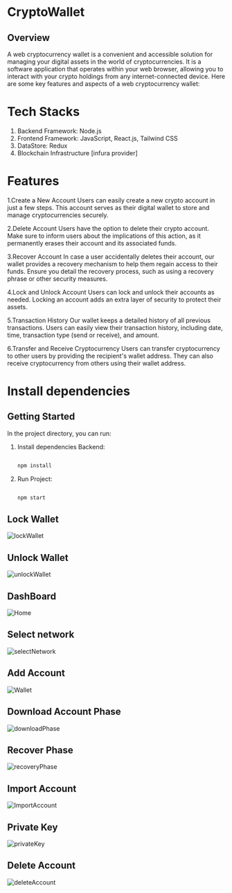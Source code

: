 # CryptoWallet

## Overview

A web cryptocurrency wallet is a convenient and accessible solution for managing your digital assets in the world of cryptocurrencies. It is a software application that operates within your web browser, allowing you to interact with your crypto holdings from any internet-connected device. Here are some key features and aspects of a web cryptocurrency wallet:

# Tech Stacks
1. Backend Framework: Node.js
2. Frontend Framework: JavaScript, React.js, Tailwind CSS
3. DataStore: Redux
4. Blockchain Infrastructure [infura provider]

# Features


1.Create a New Account Users can easily create a new crypto account in just a few steps. This account serves as their digital wallet to store and manage cryptocurrencies securely.

2.Delete Account Users have the option to delete their crypto account. Make sure to inform users about the implications of this action, as it permanently erases their account and its associated funds.

3.Recover Account In case a user accidentally deletes their account, our wallet provides a recovery mechanism to help them regain access to their funds. Ensure you detail the recovery process, such as using a recovery phrase or other security measures.

4.Lock and Unlock Account Users can lock and unlock their accounts as needed. Locking an account adds an extra layer of security to protect their assets.

5.Transaction History Our wallet keeps a detailed history of all previous transactions. Users can easily view their transaction history, including date, time, transaction type (send or receive), and amount.

6.Transfer and Receive Cryptocurrency Users can transfer cryptocurrency to other users by providing the recipient's wallet address. They can also receive cryptocurrency from others using their wallet address.
  

# Install dependencies
## Getting Started

In the project directory, you can run:
1. Install dependencies Backend:

   ```bash
   
   npm install

1. Run Project:

   ```bash
   
   npm start


## Lock Wallet
![lockWallet](https://github.com/divyesh1021/CryptoWallet/assets/123168821/0a66923c-ca3a-4a66-b7b9-f34897004737)

## Unlock Wallet
![unlockWallet](https://github.com/divyesh1021/CryptoWallet/assets/123168821/ad9f0ab2-5288-4a1a-b394-33467dfb20a3)

## DashBoard
![Home](https://github.com/divyesh1021/CryptoWallet/assets/123168821/ca1b19e5-ae58-4bfa-bcbf-67acc1d75dd2)

## Select network
![selectNetwork](https://github.com/divyesh1021/CryptoWallet/assets/123168821/7e46e459-3ed0-43a1-a647-d6876488cfb5)

## Add Account
![Wallet](https://github.com/divyesh1021/CryptoWallet/assets/123168821/e481e77a-69c4-44c4-92d2-50ac0e27dd83)

## Download Account Phase
![downloadPhase](https://github.com/divyesh1021/CryptoWallet/assets/123168821/340a6c3a-4bf8-49e7-9dae-54160e96376a)

## Recover Phase
![recoveryPhase](https://github.com/divyesh1021/CryptoWallet/assets/123168821/270b1692-2af5-492f-8ab7-7108460dddff)

## Import Account
![ImportAccount](https://github.com/divyesh1021/CryptoWallet/assets/123168821/2a7b4725-6864-4c44-93b8-fdd0f7552b92)

## Private Key
![privateKey](https://github.com/divyesh1021/CryptoWallet/assets/123168821/a6c8c64f-fd96-4bdd-b469-11fd947473c4)

## Delete Account
![deleteAccount](https://github.com/divyesh1021/CryptoWallet/assets/123168821/cb07f6e9-7743-46e2-ac9f-3ce29b2bc37b)



